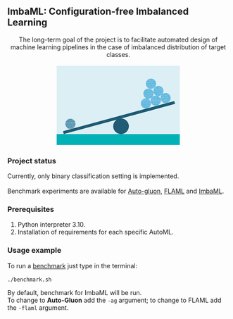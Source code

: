 <h2>ImbaML: Configuration-free Imbalanced Learning</h2>
<div align="center">
The long-term goal of the project is to facilitate automated design of machine learning pipelines in the case of imbalanced distribution of target classes.
<br>
<br>
<img src="https://raw.githubusercontent.com/AxiomAlive/ImbaML/master/.github/assets/imbalanced-learning.png">
</div>

### Project status
Currently, only binary classification setting is implemented.
<br/>
<br/>
Benchmark experiments are available for [Auto-gluon](https://github.com/autogluon/autogluon), [FLAML](https://github.com/microsoft/FLAML) and [ImbaML](https://github.com/AxiomAlive/ImbaML).
### Prerequisites

1. Python interpreter 3.10.
2. Installation of requirements for each specific AutoML.

### Usage example

To run a [benchmark](https://imbalanced-learn.org/stable/references/generated/imblearn.datasets.fetch_datasets.html#imblearn.datasets.fetch_datasets) just type in the terminal:
```
./benchmark.sh
```

By default, benchmark for ImbaML will be run.<br/> 
To change to **Auto-Gluon** add the `-ag` argument; to change to FLAML add the `-flaml` argument. 
<br/>
<br/>


